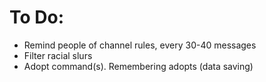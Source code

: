 # To Do:
- Remind people of channel rules, every 30-40 messages
- Filter racial slurs
- Adopt command(s). Remembering adopts (data saving)

